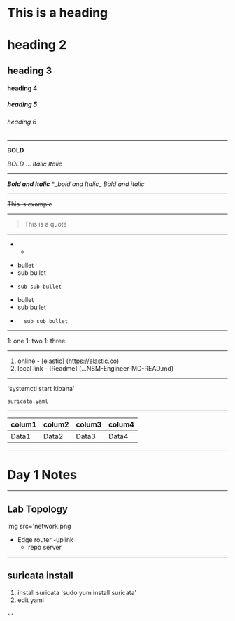 # This is a heading
# heading 2
## heading 3
#### heading 4
##### heading 5
###### heading 6

---

**BOLD**

_BOLD_
...
*Italic*
_Italic_

---

***Bold and Italic***
**_bold and Italic*_
_Bold and italic_


---
~~This is example~~

---

> This is a quote
---
* -

- bullet 
-   sub bullet 
-     sub sub bullet 

* bullet 
*   sub bullet 
*       sub sub bullet

---
1: one 
1: two
1: three 

---
1. online - [elastic] (https://elastic.co)
2. local link - [Readme] (...NSM-Engineer-MD-READ.md)

---
'systemctl start kibana'

```
suricata.yaml
```
---
| colum1 | colum2 | colum3 | colum4 |
| ---| --- | --- | --- |
| Data1 | Data2 | Data3 | Data4 |


---

<!-- You can't see this -->



# Day 1 Notes 
---

## Lab Topology
img src='network.png

- Edge router
    -uplink
    - repo server

---
## suricata install 
1. install
suricata 
'sudo yum install suricata'
2. edit yaml
```
..
